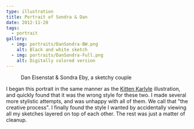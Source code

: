 ```yaml
---
type: illustration
title: Portrait of Sondra & Dan
date: 2012-11-20
tags:
  - portrait
gallery:
  - img: portraits/DanSondra-BW.png
    alt: Black and white sketch
  - img: portraits/DanSondra-Full.png
    alt: Digitally colored version
---
```


<figure>
  <media-gallery
    :@from-data="gallery"
  ></media-gallery>
  <figcaption>Dan Eisenstat & Sondra Eby, a sketchy couple</figcaption>
</figure>

I began this portrait in the same manner
as the [Kitten Karlyle][kk] illustration,
and quickly found that it was the wrong style for these two.
I made several more stylistic attempts,
and was unhappy with all of them.
We call that "the creative process".
I finally found the style I wanted
by accidentally viewing all my sketches
layered on top of each other.
The rest was just a matter of cleanup.

[tg]: https://teacupgorilla.com/
[kk]: /2012/10/18/kitten-karlyle/
